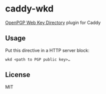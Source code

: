 # caddy-wkd

[OpenPGP Web Key Directory][1] plugin for Caddy

## Usage

Put this directive in a HTTP server block:

```
wkd <path to PGP public key>…
```

## License

MIT

[1]: https://tools.ietf.org/html/draft-koch-openpgp-webkey-service-06
